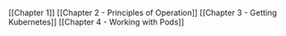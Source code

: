 [[Chapter 1]]
[[Chapter 2 - Principles of Operation]]
[[Chapter 3 - Getting Kubernetes]]
[[Chapter 4 - Working with Pods]]

